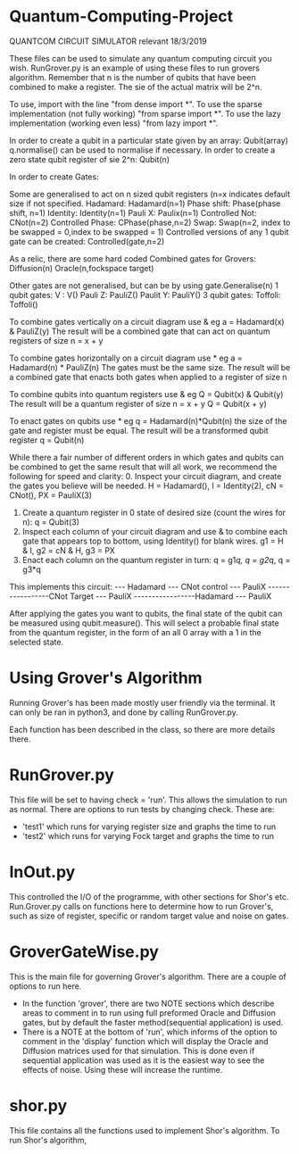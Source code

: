 # Quantum-Computing-Project

QUANTCOM CIRCUIT SIMULATOR
relevant 18/3/2019

These files can be used to simulate any quantum computing circuit you wish. RunGrover.py is an example of using these files to run grovers algorithm. Remember that n is the number of qubits that have been combined to make a register. The sie of the actual matrix will be 2^n.

To use, import with the line "from dense import *". To use the sparse implementation (not fully working) "from sparse import *". To use the lazy implementation (working even less) "from lazy import *".

In order to create a qubit in a particular state given by an array: Qubit(array)
q.normalise() can be used to normalise if necessary.
In order to create a zero state qubit register of sie 2^n:
Qubit(n)

In order to create Gates:

Some are generalised to act on n sized qubit registers (n=x indicates default size if not specified.
Hadamard: Hadamard(n=1)
Phase shift: Phase(phase shift, n=1)
Identity: Identity(n=1)
Pauli X: Paulix(n=1)
Controlled Not: CNot(n=2)
Controlled Phase: CPhase(phase,n=2)
Swap: Swap(n=2, index to be swapped = 0,index to be swapped = 1)
Controlled versions of any 1 qubit gate can be created: Controlled(gate,n=2)

As a relic, there are some hard coded Combined gates for Grovers:
Diffusion(n)
Oracle(n,fockspace target)

Other gates are not generalised, but can be by using gate.Generalise(n)
1 qubit gates:
V : V()
Pauli Z: PauliZ()
Paulit Y: PauliY()
3 qubit gates:
Toffoli: Toffoli()

To combine gates vertically on a circuit diagram use &
    eg a = Hadamard(x) & PauliZ(y)
    The result will be a combined gate that can act on quantum       registers of size n = x + y

To combine gates horizontally on a circuit diagram use *
    eg a = Hadamard(n) * PauliZ(n)
    The gates must be the same size.
    The result will be a combined gate that enacts both gates when applied to a register of size n

To combine qubits into quantum registers use &
    eg Q = Qubit(x) & Qubit(y)
    The result will be a quantum register of size n = x + y
    Q = Qubit(x + y)

To enact gates on qubits use *
    eg q = Hadamard(n)*Qubit(n)
    the size of the gate and register must be equal.
    The result will be a transformed qubit register
    q = Qubit(n)

While there a fair number of different orders in which gates and qubits can be combined to get the same result that will all work, we recommend the following for speed and clarity:
0. Inspect your circuit diagram, and create the gates you believe will be needed. H = Hadamard(), I = Identity(2), cN = CNot(), PX = PauliX(3)
1. Create a quantum register in 0 state of desired size (count the wires for n): q = Qubit(3)
2. Inspect each column of your circuit diagram and use & to combine each gate that appears top to bottom, using Identity() for blank wires. g1 = H & I, g2 = cN & H, g3 = PX
3. Enact each column on the quantum register in turn:
q = g1*q, q = g2*q, q = g3*q

This implements this circuit:
--- Hadamard --- CNot control --- PauliX
-----------------CNot Target  --- PauliX
-----------------Hadamard     --- PauliX

After applying the gates you want to qubits, the final state of the qubit can be measured using qubit.measure(). This will select a probable final state from the quantum register, in the form of an all 0 array with a 1 in the selected state.

# Using Grover's Algorithm #

Running Grover's has been made mostly user friendly via the terminal. It can only be ran in python3, and done by calling RunGrover.py.

Each function has been described in the class, so there are more details there.

# RunGrover.py #

This file will be set to having check = 'run'. This allows the simulation to run as normal. There are options to run tests by changing check. These are:
- 'test1' which runs for varying register size and graphs the time to run
- 'test2' which runs for varying Fock target and graphs the time to run

# InOut.py #

This controlled the I/O of the programme, with other sections for Shor's etc. Run.Grover.py calls on functions here to determine how to run Grover's, such as size of register, specific or random target value and noise on gates.

# GroverGateWise.py #

This is the main file for governing Grover's algorithm. There are a couple of options to run here.
- In the function 'grover', there are two NOTE sections which describe areas to comment in to run using full preformed Oracle and Diffusion gates, but by default the faster method(sequential application) is used.
- There is a NOTE at the bottom of 'run', which informs of the option to comment in the 'display' function which will display the Oracle and Diffusion matrices used for that simulation. This is done even if sequential application was used as it is the easiest way to see the effects of noise. Using these will increase the runtime.


# shor.py #

This file contains all the functions used to implement Shor's algorithm. To run Shor's algorithm,